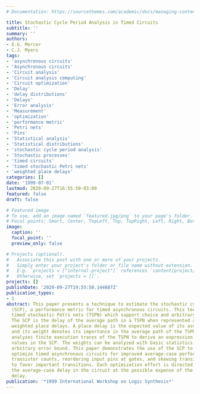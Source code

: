 ```yaml
---
# Documentation: https://sourcethemes.com/academic/docs/managing-content/

title: Stochastic Cycle Period Analysis in Timed Circuits
subtitle: ''
summary: ''
authors:
- E.G. Mercer
- C.J. Myers
tags:
- 'asynchronous circuits'
- 'Asynchronous circuits'
- 'Circuit analysis'
- 'Circuit analysis computing'
- 'Circuit optimization'
- 'Delay'
- 'delay distributions'
- 'Delays'
- 'Error analysis'
- 'Measurement'
- 'optimization'
- 'performance metric'
- 'Petri nets'
- 'Pins'
- 'Statistical analysis'
- 'Statistical distributions'
- 'stochastic cycle period analysis'
- 'Stochastic processes'
- 'timed circuits'
- 'timed stochastic Petri nets'
- 'weighted place delays'
categories: []
date: '1999-07-01'
lastmod: 2020-09-27T16:55:50-03:00
featured: false
draft: false

# Featured image
# To use, add an image named `featured.jpg/png` to your page's folder.
# Focal points: Smart, Center, TopLeft, Top, TopRight, Left, Right, BottomLeft, Bottom, BottomRight.
image:
  caption: ''
  focal_point: ''
  preview_only: false

# Projects (optional).
#   Associate this post with one or more of your projects.
#   Simply enter your project's folder or file name without extension.
#   E.g. `projects = ["internal-project"]` references `content/project/deep-learning/index.md`.
#   Otherwise, set `projects = []`.
projects: []
publishDate: '2020-09-27T19:55:50.144687Z'
publication_types:
- 1
abstract: This paper presents a technique to estimate the stochastic cycle period
  (SCP), a performance metric for timed asynchronous circuits. This technique uses
  timed stochastic Petri nets (TSPN) which support choice and arbitrary delay distributions.
  The SCP is the delay of the average path in a TSPN when represented as a sum of
  weighted place delays. A place delay is the expected value of its associated distribution
  and its weight denotes its importance in the average path of the TSPN. The approach
  analyzes finite execution traces of the TSPN to derive an expression for the weight
  values in the SCP. The weights can be analyzed with basic statistics to within an
  arbitrary error bound. This paper demonstrates the use of the SCP to aggressively
  optimize timed asynchronous circuits for improved average-case performance by reducing
  transistor counts, reordering input pins at gates, and skewing transistor sizes
  to favor important transitions. Each optimization effort is directed to improve
  the average-case delay in the circuit at the possible expense of the worst-case
  delay.
publication: '*1999 International Workshop on Logic Synthesis*'
---
```

